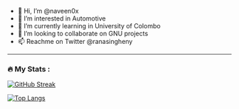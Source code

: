 - 👋 Hi, I’m @naveen0x
- 👀 I’m interested in Automotive
- 🌱 I’m currently learning in University of Colombo
- 💞️ I’m looking to collaborate on GNU projects
- 📫 Reachme on Twitter @ranasingheny

---

### :fire: My Stats :
[![GitHub Streak](http://github-readme-streak-stats.herokuapp.com?user=naveen0x&theme=dark&background=000000)](https://git.io/streak-stats)

[![Top Langs](https://github-readme-stats.vercel.app/api/top-langs/?username=naveen0x&layout=compact&theme=vision-friendly-dark)](https://github.com/anuraghazra/github-readme-stats)

